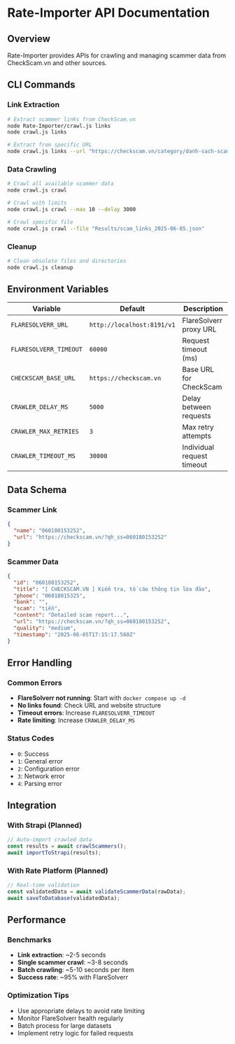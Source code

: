 # Rate-Importer API Documentation

## Overview
Rate-Importer provides APIs for crawling and managing scammer data from CheckScam.vn and other sources.

## CLI Commands

### Link Extraction
```bash
# Extract scammer links from CheckScam.vn
node Rate-Importer/crawl.js links
node crawl.js links

# Extract from specific URL
node crawl.js links --url "https://checkscam.vn/category/danh-sach-scam/"
```

### Data Crawling
```bash
# Crawl all available scammer data
node crawl.js crawl

# Crawl with limits
node crawl.js crawl --max 10 --delay 3000

# Crawl specific file
node crawl.js crawl --file "Results/scam_links_2025-06-05.json"
```

### Cleanup
```bash
# Clean obsolete files and directories
node crawl.js cleanup
```

## Environment Variables

| Variable | Default | Description |
|----------|---------|-------------|
| `FLARESOLVERR_URL` | `http://localhost:8191/v1` | FlareSolverr proxy URL |
| `FLARESOLVERR_TIMEOUT` | `60000` | Request timeout (ms) |
| `CHECKSCAM_BASE_URL` | `https://checkscam.vn` | Base URL for CheckScam |
| `CRAWLER_DELAY_MS` | `5000` | Delay between requests |
| `CRAWLER_MAX_RETRIES` | `3` | Max retry attempts |
| `CRAWLER_TIMEOUT_MS` | `30000` | Individual request timeout |

## Data Schema

### Scammer Link
```json
{
  "name": "060180153252",
  "url": "https://checkscam.vn/?qh_ss=060180153252"
}
```

### Scammer Data
```json
{
  "id": "060180153252",
  "title": "[ CHECKSCAM.VN ] Kiểm tra, tố cáo thông tin lừa đảo",
  "phone": "06018015325",
  "bank": "",
  "scam": "tiền",
  "content": "Detailed scam report...",
  "url": "https://checkscam.vn/?qh_ss=060180153252",
  "quality": "medium",
  "timestamp": "2025-06-05T17:15:17.560Z"
}
```

## Error Handling

### Common Errors
- **FlareSolverr not running**: Start with `docker compose up -d`
- **No links found**: Check URL and website structure
- **Timeout errors**: Increase `FLARESOLVERR_TIMEOUT`
- **Rate limiting**: Increase `CRAWLER_DELAY_MS`

### Status Codes
- `0`: Success
- `1`: General error
- `2`: Configuration error
- `3`: Network error
- `4`: Parsing error

## Integration

### With Strapi (Planned)
```javascript
// Auto-import crawled data
const results = await crawlScammers();
await importToStrapi(results);
```

### With Rate Platform (Planned)
```javascript
// Real-time validation
const validatedData = await validateScammerData(rawData);
await saveToDatabase(validatedData);
```

## Performance

### Benchmarks
- **Link extraction**: ~2-5 seconds
- **Single scammer crawl**: ~3-8 seconds
- **Batch crawling**: ~5-10 seconds per item
- **Success rate**: ~95% with FlareSolverr

### Optimization Tips
- Use appropriate delays to avoid rate limiting
- Monitor FlareSolverr health regularly
- Batch process for large datasets
- Implement retry logic for failed requests
